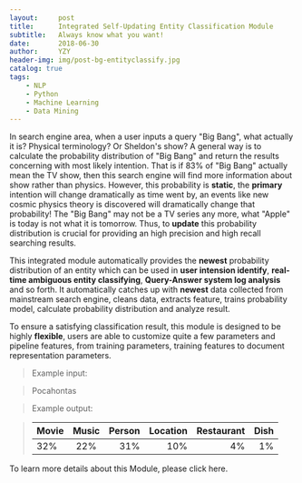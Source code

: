 ```yaml
---
layout:     post
title:      Integrated Self-Updating Entity Classification Module
subtitle:   Always know what you want!
date:       2018-06-30
author:     YZY
header-img: img/post-bg-entityclassify.jpg
catalog: true
tags:
    - NLP 
    - Python
    - Machine Learning
    - Data Mining
---
```


In search engine area, when a user inputs a query "Big Bang", what actually it is? Physical terminology? Or Sheldon's show? A general way is to calculate the probability distribution of "Big Bang" and return the results concerning with most likely intention. That is if   83% of "Big Bang" actually mean the TV show, then this search engine will find more information about show rather than physics.  However, this probability is **static**, the **primary** intention will change dramatically as time went by, an events like new cosmic physics theory is discovered will dramatically change that probability! The "Big Bang" may not be a TV series any more, what "Apple" is today is not what it is tomorrow. Thus, to **update** this probability distribution is crucial for providing an high precision and high recall searching results. 

This integrated module automatically provides the **newest** probability distribution of an entity which can be used in **user intension identify**, **real-time ambiguous entity classifying**, **Query-Answer system log analysis** and so forth. It automatically catches up with **newest** data collected from mainstream search engine, cleans data, extracts feature, trains probability model, calculate probability distribution and analyze result.

To ensure a satisfying classification result, this module is designed to be highly **flexible**, users are able to customize quite a few parameters and pipeline features, from training parameters, training features to document representation parameters.

> Example input:

> Pocahontas

> Example output:

> | Movie| Music|Person|Location|Restaurant|Dish|
> | ---- |:----:| ----:| ------:| --------:| --:|
> | 32%  | 22%  |31%   |10%     |4%        |1%  |

To learn more details about this Module, please click here.

